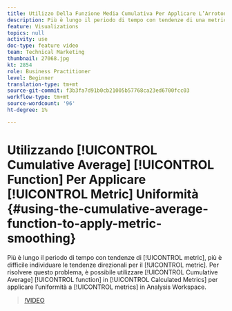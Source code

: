 ```yaml
---
title: Utilizzo Della Funzione Media Cumulativa Per Applicare L’Arrotondamento Della Metrica
description: Più è lungo il periodo di tempo con tendenze di una metrica, più è difficile individuare le tendenze direzionali per la metrica. Per risolvere questo problema, la funzione Media cumulativa in Metriche calcolate può essere utilizzata per applicare l’uniformità alle metriche in Analysis Workspace.
feature: Visualizations
topics: null
activity: use
doc-type: feature video
team: Technical Marketing
thumbnail: 27068.jpg
kt: 2854
role: Business Practitioner
level: Beginner
translation-type: tm+mt
source-git-commit: f3b3fa7d91b0cb21005b57768ca23ed6700fcc03
workflow-type: tm+mt
source-wordcount: '96'
ht-degree: 1%

---
```



# Utilizzando [!UICONTROL Cumulative Average] [!UICONTROL Function] Per Applicare [!UICONTROL Metric] Uniformità {#using-the-cumulative-average-function-to-apply-metric-smoothing}

Più è lungo il periodo di tempo con tendenze di [!UICONTROL metric], più è difficile individuare le tendenze direzionali per il [!UICONTROL metric]. Per risolvere questo problema, è possibile utilizzare [!UICONTROL Cumulative Average] [!UICONTROL function] in [!UICONTROL Calculated Metrics] per applicare l’uniformità a [!UICONTROL metrics] in Analysis Workspace.

>[!VIDEO](https://video.tv.adobe.com/v/27068/?quality=9)
